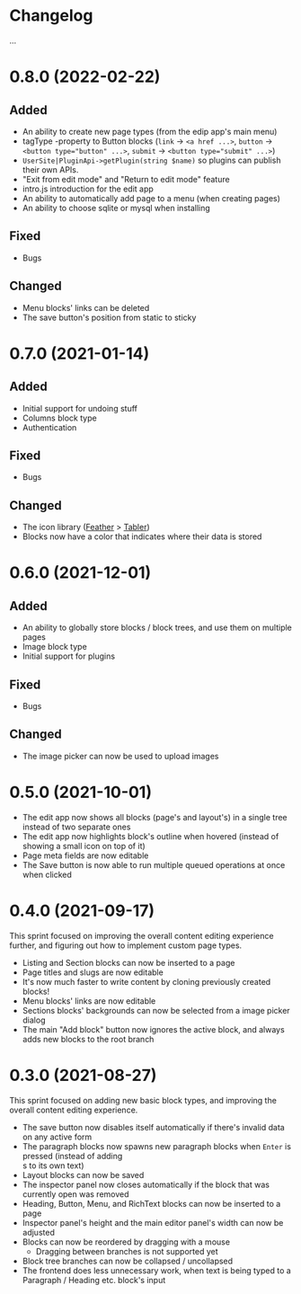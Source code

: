 # Changelog

...

# 0.8.0 (2022-02-22)

## Added
- An ability to create new page types (from the edip app's main menu)
- tagType -property to Button blocks (`link` -> `<a href ...>`, `button` -> `<button type="button" ...>`, `submit` -> `<button type="submit" ...>`)
- `UserSite|PluginApi->getPlugin(string $name)` so plugins can publish their own APIs.
- "Exit from edit mode" and "Return to edit mode" feature
- intro.js introduction for the edit app
- An ability to automatically add page to a menu (when creating pages)
- An ability to choose sqlite or mysql when installing

## Fixed
- Bugs

## Changed
- Menu blocks' links can be deleted
- The save button's position from static to sticky

# 0.7.0 (2021-01-14)

## Added
- Initial support for undoing stuff
- Columns block type
- Authentication

## Fixed
- Bugs

## Changed
- The icon library ([Feather](https://feathericons.com/) > [Tabler](https://tablericons.com/))
- Blocks now have a color that indicates where their data is stored

# 0.6.0 (2021-12-01)

## Added
- An ability to globally store blocks / block trees, and use them on multiple pages
- Image block type
- Initial support for plugins

## Fixed
- Bugs

## Changed
- The image picker can now be used to upload images

# 0.5.0 (2021-10-01)

- The edit app now shows all blocks (page's and layout's) in a single tree instead of two separate ones
- The edit app now highlights block's outline when hovered (instead of showing a small icon on top of it)
- Page meta fields are now editable
- The Save button is now able to run multiple queued operations at once when clicked

# 0.4.0 (2021-09-17)

This sprint focused on improving the overall content editing experience further, and figuring out how to implement custom page types.

- Listing and Section blocks can now be inserted to a page
- Page titles and slugs are now editable
- It's now much faster to write content by cloning previously created blocks!
- Menu blocks' links are now editable
- Sections blocks' backgrounds can now be selected from a image picker dialog
- The main "Add block" button now ignores the active block, and always adds new blocks to the root branch

# 0.3.0 (2021-08-27)

This sprint focused on adding new basic block types, and improving the overall content editing experience.

- The save button now disables itself automatically if there's invalid data on any active form
- The paragraph blocks now spawns new paragraph blocks when `Enter` is pressed (instead of adding <br>s to its own text)
- Layout blocks can now be saved
- The inspector panel now closes automatically if the block that was currently open was removed
- Heading, Button, Menu, and RichText blocks can now be inserted to a page
- Inspector panel's height and the main editor panel's width can now be adjusted
- Blocks can now be reordered by dragging with a mouse
    - Dragging between branches is not supported yet
- Block tree branches can now be collapsed / uncollapsed
- The frontend does less unnecessary work, when text is being typed to a Paragraph / Heading etc. block's input
